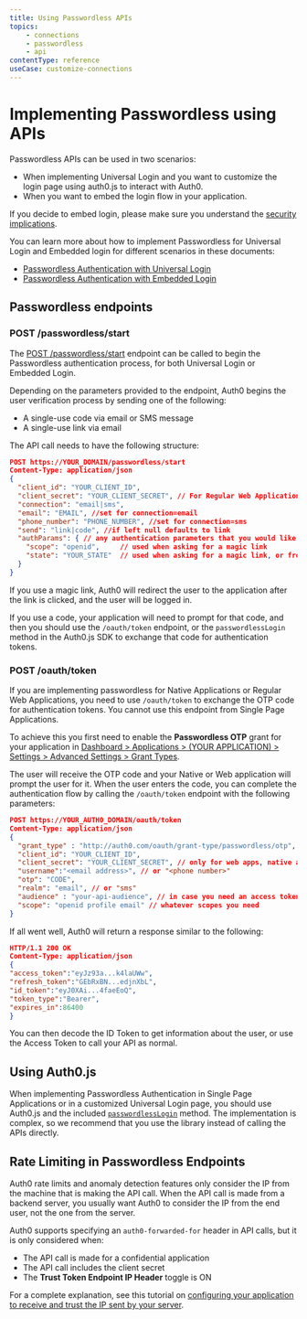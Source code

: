 ```yaml
---
title: Using Passwordless APIs
topics:
    - connections
    - passwordless
    - api
contentType: reference
useCase: customize-connections
---
```

# Implementing Passwordless using APIs

Passwordless APIs can be used in two scenarios:

* When implementing Universal Login and you want to customize the login page using auth0.js to interact with Auth0. 
* When you want to embed the login flow in your application. 

If you decide to embed login, please make sure you understand the [security implications](/guides/login/universal-vs-embedded). 

You can learn more about how to implement Passwordless for Universal Login and Embedded login for different scenarios in these documents:

- [Passwordless Authentication with Universal Login](/connections/passwordless/guides/universal-login)
- [Passwordless Authentication with Embedded Login](/connections/passwordless/guides/embedded-login)


## Passwordless endpoints

### POST /passwordless/start

The [POST /passwordless/start](/api/authentication#get-code-or-link) endpoint can be called to begin the Passwordless authentication process, for both Universal Login or Embedded Login.

Depending on the parameters provided to the endpoint, Auth0 begins the user verification process by sending one of the following:

* A single-use code via email or SMS message
* A single-use link via email

The API call needs to have the following structure:

```json
POST https://YOUR_DOMAIN/passwordless/start
Content-Type: application/json
{
  "client_id": "YOUR_CLIENT_ID",
  "client_secret": "YOUR_CLIENT_SECRET", // For Regular Web Applications
  "connection": "email|sms",
  "email": "EMAIL", //set for connection=email
  "phone_number": "PHONE_NUMBER", //set for connection=sms
  "send": "link|code", //if left null defaults to link
  "authParams": { // any authentication parameters that you would like to add
    "scope": "openid",     // used when asking for a magic link
    "state": "YOUR_STATE"  // used when asking for a magic link, or from the custom login page
  }
}
```

If you use a magic link, Auth0 will redirect the user to the application after the link is clicked, and the user will be logged in.

If you use a code, your application will need to prompt for that code, and then you should use the `/oauth/token` endpoint, or the `passwordlessLogin` method in the Auth0.js SDK to exchange that code for authentication tokens.

### POST /oauth/token

If you are implementing passwordless for Native Applications or Regular Web Applications, you need to use `/oauth/token` to exchange the OTP code for authentication tokens. You cannot use this endpoint from Single Page Applications.

To achieve this you first need to enable the **Passwordless OTP** grant for your application in [Dashboard > Applications > (YOUR APPLICATION) > Settings > Advanced Settings > Grant Types](${manage_url}). 

The user will receive the OTP code and your Native or Web application will prompt the user for it. When the user enters the code, you can complete the authentication flow by calling the `/oauth/token` endpoint with the following parameters:

```json
POST https://YOUR_AUTH0_DOMAIN/oauth/token
Content-Type: application/json
{
  "grant_type" : "http://auth0.com/oauth/grant-type/passwordless/otp",
  "client_id": "YOUR_CLIENT_ID",
  "client_secret": "YOUR_CLIENT_SECRET", // only for web apps, native apps don’t have a client secret
  "username":"<email address>", // or "<phone number>"
  "otp": "CODE",
  "realm": "email", // or "sms" 
  "audience" : "your-api-audience", // in case you need an access token for a specific API
  "scope": "openid profile email" // whatever scopes you need
}
```

If all went well, Auth0 will return a response similar to the following:

```json
HTTP/1.1 200 OK
Content-Type: application/json
{
"access_token":"eyJz93a...k4laUWw",
"refresh_token":"GEbRxBN...edjnXbL",
"id_token":"eyJ0XAi...4faeEoQ",
"token_type":"Bearer",
"expires_in":86400
}
```

You can then decode the ID Token to get information about the user, or use the Access Token to call your API as normal.

## Using Auth0.js

When implementing Passwordless Authentication in Single Page Applications or in a customized Universal Login page, you should use Auth0.js and the included [`passwordlessLogin`](/libraries/auth0js/v9#verify-passwordless) method. The implementation is complex, so we recommend that you use the library instead of calling the APIs directly.

## Rate Limiting in Passwordless Endpoints

Auth0 rate limits and anomaly detection features only consider the IP from the machine that is making the API call. When the API call is made from a backend server, you usually want Auth0 to consider the IP from the end user, not the one from the server.

Auth0 supports specifying an `auth0-forwarded-for` header in API calls, but it is only considered when:

* The API call is made for a confidential application
* The API call includes the client secret
* The **Trust Token Endpoint IP Header** toggle is ON

For a complete explanation, see this tutorial on [configuring your application to receive and trust the IP sent by your server](/api-auth/tutorials/using-resource-owner-password-from-server-side#configuring-the-auth0-application-to-receive-and-trust-the-ip-sent-by-your-server).
